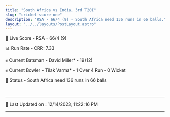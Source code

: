 ```yaml
---
title: "South Africa vs India, 3rd T20I"
slug: "cricket-score-one"
description: "RSA - 66/4 (9) - South Africa need 136 runs in 66 balls."
layout: "../../layouts/PostLayout.astro"
---
```


🔴 Live Score - RSA - 66/4 (9)  

📊 Run Rate - CRR: 7.33  

✊ Current Batsman - David Miller* - 19(12)  

✊ Current Bowler - Tilak Varma* - 1 Over 4 Run - 0 Wicket  

📑 Status - South Africa need 136 runs in 66 balls

<br />

***

📝 Last Updated on : 12/14/2023, 11:22:16 PM

***

